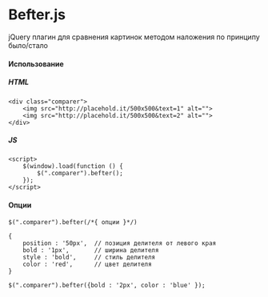 # Befter.js
jQuery плагин для сравнения картинок методом наложения по принципу было/стало

#### Использование
##### HTML

```
<div class="comparer">	
	<img src="http://placehold.it/500x500&text=1" alt="">
	<img src="http://placehold.it/500x500&text=2" alt="">
</div>
```

	
##### JS
```
<script>
	$(window).load(function () {
		$(".comparer").befter();
	});
</script>
```

#### Опции

```
$(".comparer").befter(/*{ опции }*/)  

{
	position : '50px',  // позиция делителя от левого края
	bold : '1px',	    // ширина делителя
	style : 'bold',     // стиль делителя
	color : 'red',      // цвет делителя
}

$(".comparer").befter({bold : '2px', color : 'blue' });

```